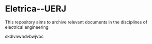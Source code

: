 # Eletrica--UERJ
 This repository aims to archive relevant documents in the disciplines of electrical engineering

skdlvnwhdvbwjvbc
